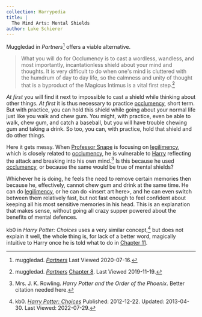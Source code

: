 ```yaml
---
collection: Harrypedia
title: |
  The Mind Arts: Mental Shields
author: Luke Schierer
---
```


Muggledad in _Partners_[^20191119-7] offers a viable alternative.

> What you will do for Occlumency is to cast a wordless, wandless, and most
  importantly, incantationless shield about your mind and thoughts. It is very
  difficult to do when one's mind is cluttered with the humdrum of day to day
  life, so the calmness and unity of thought that is a byproduct of the Magicus
  Intimus is a vital first step.[^20191119-6]

_At first_ you will find it next to impossible to cast a shield while thinking
about other things.  _At first_ it is thus necessary to practice [occlumency][],
short term.  But with practice, you can hold this shield while going about your
normal life just like you walk and chew gum.  You might, with practice, even be
able to walk, chew gum, and catch a baseball, but you will have trouble chewing
gum and taking a drink.  So too, you can, with practice, hold that shield and do
other things.

Here it gets messy.  When [Professor Snape][Snape] is focusing on
[legilimency][], which is closely related to [occlumency][], he is vulnerable
to [Harry][] reflecting the attack and breaking into his own mind.[^20191119-8]
Is this because he used [occlumency][], or because the same would be true of
mental shields?

Whichever he is doing, he feels the need to remove certain memories then because
he, effectively, cannot chew gum and drink at the same time.  He can do
[legilimency][], or he can do &lt;insert art here&gt;, and he can even switch
between them relatively fast, but not fast enough to feel confident about
keeping all his most sensitive memories in his head.  This is an explanation
that makes sense, without going all crazy supper powered about the benefits of
mental defences.

kb0 in _Harry Potter: Choices_ uses a very similar concept,[^220729-1] but does
not explain it well, the whole thing is, for lack of a better word, magically
intuitive to Harry once he is told what to do in [Chapter 11][].


[legilimency]: <../../spells/legilimens>

[occlumency]: <../occlumency>

[Snape]: <../../../people/snape/severus>

[Harry]: <../../../people/potter/harry_james>

[Chapter 11]: <https://www.fanfiction.net/s/8820097/11/Harry-Potter-Choices>

[^220729-1]: kb0.
    _[Harry Potter: Choices](https://www.fanfiction.net/s/8820097)_
    Published: 2012-12-22. Updated: 2013-04-30. Last Viewed: 2022-07-29.

[^20191119-6]: muggledad.
    _[Partners](https://www.faenfiction.com/fanfics/harry_potter/harry/anyone/463/0)_
    [Chapter 8](https://www.faenfiction.com/fanfics/harry_potter/harry/anyone/463/17534>).
    Last Viewed 2019-11-19.

[^20191119-7]: muggledad.
    _[Partners](https://www.faenfiction.com/fanfics/harry_potter/harry/anyone/463/0)_
    Last Viewed 2020-07-16.

[^20191119-8]: Mrs. J. K. Rowling.  _Harry Potter and the Order of the Phoenix_.
    Better citation needed here.
